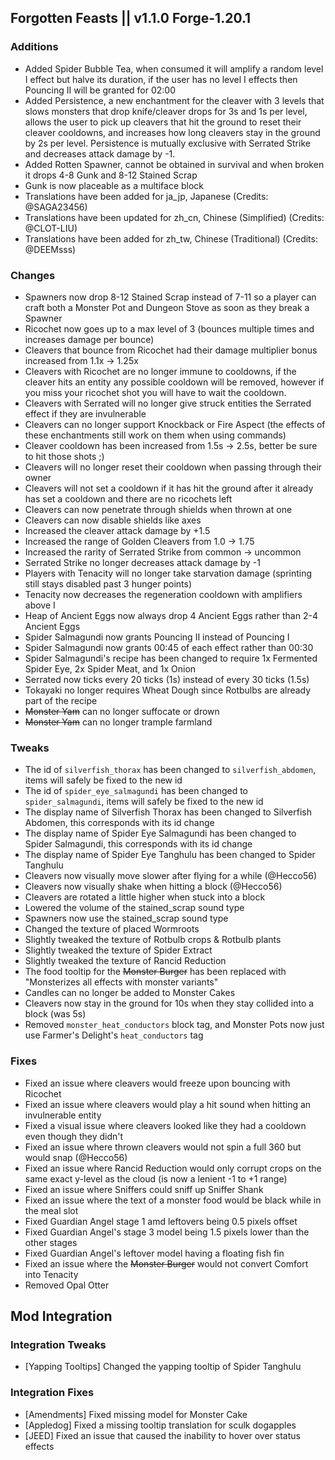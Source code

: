 ## Forgotten Feasts || v1.1.0 Forge-1.20.1

### Additions
- Added Spider Bubble Tea, when consumed it will amplify a random level I effect but halve its duration, if the user
  has no level I effects then Pouncing II will be granted for 02:00
- Added Persistence, a new enchantment for the cleaver with 3 levels that slows monsters that drop knife/cleaver drops 
for 3s and 1s per level, allows the user to pick up cleavers that hit the ground to reset their cleaver cooldowns, and increases how long cleavers 
stay in the ground by 2s per level. Persistence is mutually exclusive with Serrated Strike and decreases attack damage by -1.
- Added Rotten Spawner, cannot be obtained in survival and when broken it drops 4-8 Gunk and 8-12 Stained Scrap
- Gunk is now placeable as a multiface block
- Translations have been added for ja_jp, Japanese (Credits: @SAGA23456)
- Translations have been updated for zh_cn, Chinese (Simplified) (Credits: @CLOT-LIU)
- Translations have been added for zh_tw, Chinese (Traditional) (Credits: @DEEMsss)

### Changes
- Spawners now drop 8-12 Stained Scrap instead of 7-11 so a player can craft both a Monster Pot and Dungeon Stove
  as soon as they break a Spawner
- Ricochet now goes up to a max level of 3 (bounces multiple times and increases damage per bounce)
- Cleavers that bounce from Ricochet had their damage multiplier bonus increased from 1.1x -> 1.25x
- Cleavers with Ricochet are no longer immune to cooldowns, if the cleaver hits an entity any possible cooldown will
be removed, however if you miss your ricochet shot you will have to wait the cooldown.
- Cleavers with Serrated will no longer give struck entities the Serrated effect if they are invulnerable
- Cleavers can no longer support Knockback or Fire Aspect (the effects of these enchantments still work on them when using commands)
- Cleaver cooldown has been increased from 1.5s -> 2.5s, better be sure to hit those shots ;)
- Cleavers will no longer reset their cooldown when passing through their owner
- Cleavers will not set a cooldown if it has hit the ground after it already has set a cooldown and there are no ricochets left
- Cleavers can now penetrate through shields when thrown at one
- Cleavers can now disable shields like axes
- Increased the cleaver attack damage by +1.5
- Increased the range of Golden Cleavers from 1.0 -> 1.75
- Increased the rarity of Serrated Strike from common -> uncommon
- Serrated Strike no longer decreases attack damage by -1
- Players with Tenacity will no longer take starvation damage (sprinting still stays disabled past 3 hunger points)
- Tenacity now decreases the regeneration cooldown with amplifiers above I
- Heap of Ancient Eggs now always drop 4 Ancient Eggs rather than 2-4 Ancient Eggs
- Spider Salmagundi now grants Pouncing II instead of Pouncing I
- Spider Salmagundi now grants 00:45 of each effect rather than 00:30
- Spider Salmagundi's recipe has been changed to require 1x Fermented Spider Eye, 2x Spider Meat, and 1x Onion
- Serrated now ticks every 20 ticks (1s) instead of every 30 ticks (1.5s)
- Tokayaki no longer requires Wheat Dough since Rotbulbs are already part of the recipe
- ~~Monster Yam~~ can no longer suffocate or drown
- ~~Monster Yam~~ can no longer trample farmland

### Tweaks
- The id of `silverfish_thorax` has been changed to `silverfish_abdomen`, items will safely be fixed to the new id
- The id of `spider_eye_salmagundi` has been changed to `spider_salmagundi`, items will safely be fixed to the new id
- The display name of Silverfish Thorax has been changed to Silverfish Abdomen, this corresponds with its id change
- The display name of Spider Eye Salmagundi has been changed to Spider Salmagundi, this corresponds with its id change
- The display name of Spider Eye Tanghulu has been changed to Spider Tanghulu
- Cleavers now visually move slower after flying for a while (@Hecco56)
- Cleavers now visually shake when hitting a block (@Hecco56)
- Cleavers are rotated a little higher when stuck into a block
- Lowered the volume of the stained_scrap sound type
- Spawners now use the stained_scrap sound type
- Changed the texture of placed Wormroots
- Slightly tweaked the texture of Rotbulb crops & Rotbulb plants
- Slightly tweaked the texture of Spider Extract
- Slightly tweaked the texture of Rancid Reduction
- The food tooltip for the ~~Monster Burger~~ has been replaced with "Monsterizes all effects with monster variants"
- Candles can no longer be added to Monster Cakes
- Cleavers now stay in the ground for 10s when they stay collided into a block (was 5s)
- Removed `monster_heat_conductors` block tag, and Monster Pots now just use Farmer's Delight's `heat_conductors` tag

### Fixes
- Fixed an issue where cleavers would freeze upon bouncing with Ricochet
- Fixed an issue where cleavers would play a hit sound when hitting an invulnerable entity
- Fixed a visual issue where cleavers looked like they had a cooldown even though they didn't
- Fixed an issue where thrown cleavers would not spin a full 360 but would snap (@Hecco56)
- Fixed an issue where Rancid Reduction would only corrupt crops on the same exact y-level as the cloud (is now a lenient -1 to +1 range)
- Fixed an issue where Sniffers could sniff up Sniffer Shank
- Fixed an issue where the text of a monster food would be black while in the meal slot
- Fixed Guardian Angel stage 1 amd leftovers being 0.5 pixels offset
- Fixed Guardian Angel's stage 3 model being 1.5 pixels lower than the other stages
- Fixed Guardian Angel's leftover model having a floating fish fin
- Fixed an issue where the ~~Monster Burger~~ would not convert Comfort into Tenacity
- Removed Opal Otter

## Mod Integration
### Integration Tweaks
- [Yapping Tooltips] Changed the yapping tooltip of Spider Tanghulu

### Integration Fixes
- [Amendments] Fixed missing model for Monster Cake
- [Appledog] Fixed a missing tooltip translation for sculk dogapples
- [JEED] Fixed an issue that caused the inability to hover over status effects